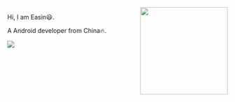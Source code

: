 <img align='right' src='https://camo.githubusercontent.com/63371d36886ee658f5a97401f393e1ab1684b2fd3de674b8f5efc7d410b2a3d0/68747470733a2f2f6d656469612e67697068792e636f6d2f6d656469612f57556c706c634d704f43456d5447427442572f67697068792e676966' width='200"'>

Hi, I am Easin😃.

A Android developer from China🔥.

<p align="left">
  <a href="https://github.com/bayshier">
    <img src="https://github-readme-stats.vercel.app/api?username=bayshier&count_private=true&show_icons=true&hide=contribs&include_all_commits=true&theme=vue" />
  </a>
</p>

